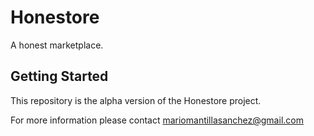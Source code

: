 # Honestore

A honest marketplace.

## Getting Started

This repository is the alpha version of the Honestore project.

For more information please contact mariomantillasanchez@gmail.com
